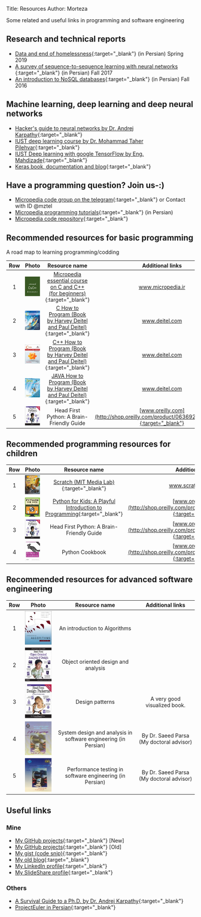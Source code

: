 Title: Resources
Author: Morteza


Some related and useful links in programming and software engineering


## Research and technical reports

* [Data and end of homelessness](http://micropedia.ir/1398/03/15/using-data-to-understand-and-end-homelessness/){:target="_blank"} (in Persian) Spring 2019
* [ A survey of sequence-to-sequence learning with neural networks ](http://www.boute.ir/iust-nlp-96/290){:target="_blank"} (in Persian) Fall 2017
* [An introduction to NoSQL databases](http://micropedia.ir/1397/02/13/introduction-to-nosql-databases/){:target="_blank"} (in Persian) Fall 2016


## Machine learning, deep learning and deep neural networks
* [Hacker's guide to neural networks by Dr. Andrej Karpathy](http://karpathy.github.io/neuralnets/){:target="_blank"}
* [IUST deep learning course by Dr. Mohammad Taher Pilehvar](https://iust-courses.github.io/ai97/){:target="_blank"}
* [IUST Deep learning with google TensorFlow by Eng. Mahdizade](https://github.com/Mahdizade/IUSTDeepLearningWithTensorFlow){:target="_blank"}
* [Keras book, documentation and blog](https://blog.keras.io/){:target="_blank"}



## Have a programming question? Join us-:)
* [Micropedia code group on the telegram](https://t.me/joinchat/CBglrD-j_t75j-7BM1mDjg){:target="_blank"} or Contact with ID @mztel
* [Micropedia programming tutorials](http://micropedia.ir/tutorials/){:target="_blank"} (in Persian)
* [Micropedia code repository](http://micropedia.ir/category/code/){:target="_blank"} 




## Recommended resources for basic programming 

A road map to learning programming/codding


| Row |                                                                        Photo                                           |     Resource name                                                                                                                                          |               Additional links                         |
|:---:|:----------------------------------------------------------------------------------------------------------------------:|:----------------------------------------------------------------------------------------------------------------------------------------------------------:|:------------------------------------------------------:|
|  1  | ![Micropedia essential course Series](../static/img/bookcover/micropedia_C_and_CPP_thumbnail_v2.png)                   | [Micropedia essential course on C and C++ (for beginners)](http://micropedia.ir/category/cpp-essential-course/){:target="_blank"}                          | www.micropedia.ir                                      |
|  2  | ![C How to Program](../static/img/bookcover/deitel_and_deitel_c.jpg)                                                   | [C How to Program (Book by Harvey Deitel and Paul Deitel)](http://www.deitel.com/Books/C/CHowtoProgram7e/tabid/3635/Default.aspx){:target="_blank"}        | www.deitel.com                                         |
|  3  | ![CPP How to Program](../static/img/bookcover/deitel_and_deitel_cpp.jpg)                                               | [C++ How to Program (Book by Harvey Deitel and Paul Deitel)](http://www.deitel.com/Books/C/CHowtoProgram9e/tabid/3644/Default.aspx){:target="_blank"}      | www.deitel.com                                         |
|  4  | ![JAVA How to Program](../static/img/bookcover/deitel_and_deitel_java.jpg)                                             | [JAVA How to Program (Book by Harvey Deitel and Paul  Deitel)](http://deitel.com/Books/Java/JavaHowtoProgram11e/tabid/3683/Default.aspx){:target="_blank"} | www.deitel.com                                         |
|  5  | ![Head_first_python](../static/img/bookcover/head_first_python.png)| Head First Python: A Brain-Friendly Guide                           	                                        |                                                 [www.oreilly.com](http://shop.oreilly.com/product/0636920003434.do){:target="_blank"}  | 





## Recommended programming resources for children
| Row |                             Photo                             	|         Resource name                                             	|                Additional links                   |
|:---:|:---------------------------------------------------------------:|:---------------------------------------------------------------------:|:-------------------------------------------------:|
|  1  | ![Scratch](../static/img/bookcover/scratch.jpg)                 | [Scratch (MIT Media Lab)](https://scratch.mit.edu/){:target="_blank"} 	|  www.scratch.mit.edu	                            |
|  2   | ![Scratch](../static/img/bookcover/python_for_kids.jpg)         | [Python for Kids: A Playful Introduction to Programming](https://books.google.com/books/about/Python_for_Kids.html?id=Wd_PJ2y68uIC&printsec=frontcover&source=kp_read_button#v=onepage&q&f=false){:target="_blank"}     |   [www.oreilly.com](http://shop.oreilly.com/product/9781593274078.do){:target="_blank"}  |
|  3  | ![Head_first_python](../static/img/bookcover/head_first_python.png)| Head First Python: A Brain-Friendly Guide                           	                                        |                                                 [www.oreilly.com](http://shop.oreilly.com/product/0636920003434.do){:target="_blank"}     |
|  4  | ![Python cookbook](../static/img/bookcover/paython_book.jpg)| Python Cookbook                           	                                        |                                               [www.oreilly.com](http://shop.oreilly.com/product/0636920027072.do){:target="_blank"}    |




## Recommended resources for advanced software engineering

| Row |                                                                        Photo                                           |     Resource name                                                                                                                                          |               Additional links                         |
|:---:|:----------------------------------------------------------------------------------------------------------------------:|:----------------------------------------------------------------------------------------------------------------------------------------------------------:|:------------------------------------------------------:|
|  1  | ![An introduction to algorithms](../static/img/bookcover/CLRS.jpg)                                                     | An introduction to Algorithms                                                                                                                              |                                                        |
|  2  | ![Head first object oriented](../static/img/bookcover/head_first_object_oriented.jpg)                              | Object oriented design and analysis                                                                                                                                                          |                                                        |
|  3  | ![Head first design patterns](../static/img/bookcover/head_first_design_patterns.jpg )                             | Design patterns                                        |      A very good visualized book.                                                  |
|  4  | ![Dr Parsa Software Engineering1](../static/img/bookcover/drparsa_book_se_1.jpg )               | System design and analysis in software engineering (in Persian)                                                                                                                                       |       By Dr. Saeed Parsa (My doctoral advisor)                                                  |
|  5  | ![Dr Parsa Software Engineering3](../static/img/bookcover/drparsa_book_se_3.jpg )                             | Performance testing in software engineering (in Persian)                                                                                                                                                           |      By Dr. Saeed Parsa (My doctoral advisor)                                                  |



## Useful links
### Mine
* [My GitHub projects](https://github.com/m-zakeri/){:target="_blank"} [New]
* [My GitHub projects](https://github.com/mortazazakeri){:target="_blank"} [Old]
* [My gist (code snip)](https://gist.github.com/m-zakeri){:target="_blank"}
* [My old blog](http://zakerim.webs.com/){:target="_blank"}
* [My LinkedIn profile](https://www.linkedin.com/in/mortazazakeri/){:target="_blank"}
* [My SlideShare profile](https://www.slideshare.net/MortezaZakeri){:target="_blank"}


### Others
* [A Survival Guide to a Ph.D. by Dr. Andrej Karpathy](http://karpathy.github.io/2016/09/07/phd/){:target="_blank"}
* [ProjectEuler in Persian](https://marhale3.github.io/problems.html){:target="_blank"}


